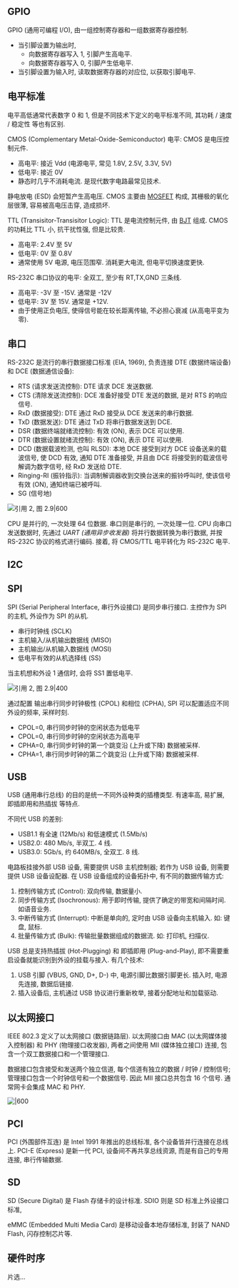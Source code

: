 ## GPIO

GPIO (通用可编程 I/O), 由一组控制寄存器和一组数据寄存器控制.
- 当引脚设置为输出时, 
	- 向数据寄存器写入 1, 引脚产生高电平.
	- 向数据寄存器写入 0, 引脚产生低电平.
- 当引脚设置为输入时, 读取数据寄存器的对应位, 以获取引脚电平.

## 电平标准

电平高低通常代表数字 0 和 1, 但是不同技术下定义的电平标准不同, 其功耗 / 速度 / 稳定性 等也有区别. 

CMOS (Complementary Metal-Oxide-Semiconductor) 电平: CMOS 是电压控制元件.
- 高电平: 接近 Vdd (电源电平, 常见 1.8V, 2.5V, 3.3V, 5V)
- 低电平: 接近 0V
- 静态时几乎不消耗电流. 是现代数字电路最常见技术.

静电放电 (ESD) 会短暂产生高电压. CMOS 主要由 [MOSFET](../数字电路/电子电路.md) 构成, 其栅极的氧化层很薄, 
容易被高电压击穿, 造成损坏. 

TTL (Transisitor-Transisitor Logic): TTL 是电流控制元件, 由 [BJT](../数字电路/电子电路.md) 组成. CMOS 的功耗比 TTL 小, 抗干扰性强, 但是比较贵.
- 高电平: 2.4V 至 5V
- 低电平: 0V 至 0.8V
- 通常使用 5V 电源, 电压范围窄. 消耗更大电流, 但电平切换速度更快.

RS-232C 串口协议的电平: 全双工, 至少有 RT,TX,GND 三条线.
- 高电平: -3V 至 -15V. 通常是 -12V
- 低电平: 3V 至 15V. 通常是 +12V.
- 由于使用正负电压, 使得信号能在较长距离传输, 不必担心衰减 (从高电平变为零).

## 串口

RS-232C 是流行的串行数据接口标准 (EIA, 1969), 负责连接 DTE (数据终端设备) 和 DCE (数据通信设备):
- RTS (请求发送流控制): DTE 请求 DCE 发送数据.
- CTS (清除发送流控制): DCE 准备好接受 DTE 发送的数据, 是对 RTS 的响应信号.
- RxD (数据接受): DTE 通过 RxD 接受从 DCE 发送来的串行数据.
- TxD (数据发送): DTE 通过 TxD 将串行数据发送到 DCE.
- DSR (数据终端就绪流控制): 有效 (ON), 表示 DCE 可以使用.
- DTR (数据设置就绪流控制): 有效 (ON), 表示 DTE 可以使用.
- DCD (数据载波检测, 也叫 RLSD): 本地 DCE 接受到对方 DCE 设备送来的载波信号, 使 DCD 有效, 通知 DTE 准备接受, 并且由 DCE 将接受到的载波信号解调为数字信号, 经 RxD 发送给 DTE.
- Ringing-RI (振铃指示): 当调制解调器收到交换台送来的振铃呼叫时, 使该信号有效 (ON), 通知终端已被呼叫.
- SG (信号地)

![引用 2, 图 2.9|600](../../attach/RS232C_IO.avif)

CPU 是并行的, 一次处理 64 位数据. 串口则是串行的, 一次处理一位. CPU 向串口发送数据时, 先通过 *UART (通用异步收发器)* 将并行数据转换为串行数据, 并按 RS-232C 协议的格式进行编码. 接着, 将 CMOS/TTL 电平转化为 RS-232C 电平.


## I2C 

## SPI 

SPI (Serial Peripheral Interface, 串行外设接口) 是同步串行接口. 主控作为 SPI 的主机, 外设作为 SPI 的从机.

- 串行时钟线 (SCLK)
- 主机输入/从机输出数据线 (MISO)
- 主机输出/从机输入数据线 (MOSI)
- 低电平有效的从机选择线 (SS)

当主机想和外设 1 通信时, 会将 SS1 置低电平.

![引用 2, 图 2.9|400](../../attach/SPI_IO.avif)

通过配置 输出串行同步时钟极性 (CPOL) 和相位 (CPHA), SPI 可以配置适应不同外设的频率, 采样时刻. 
- CPOL=0, 串行同步时钟的空闲状态为低电平
- CPOL=0, 串行同步时钟的空闲状态为高电平
- CPHA=0, 串行同步时钟的第一个跳变沿 (上升或下降) 数据被采样.
- CPHA=1, 串行同步时钟的第二个跳变沿 (上升或下降) 数据被采样.

## USB

USB (通用串行总线) 的目的是统一不同外设种类的插槽类型. 有速率高, 易扩展, 即插即用和热插拔 等特点.

不同代 USB 的差别:
- USB1.1 有全速 (12Mb/s) 和低速模式 (1.5Mb/s)
- USB2.0: 480 Mb/s, 半双工. 4 线.
- USB3.0: 5Gb/s, 约 640MB/s, 全双工. 8 线.

电路板挂接外部 USB 设备, 需要提供 USB 主机控制器; 若作为 USB 设备, 则需要提供 USB 设备设配器. 
在 USB 设备组成的设备拓扑中, 有不同的数据传输方式:
1. 控制传输方式 (Control): 双向传输, 数据量小.
2. 同步传输方式 (Isochronous): 用于即时传输, 提供了确定的带宽和间隔时间. 如语音业务.
3. 中断传输方式 (Interrupt): 中断是单向的, 定时由 USB 设备向主机输入. 如: 键盘, 鼠标.
4. 批量传输方式 (Bulk): 传输批量数据组成的数据流. 如: 打印机, 扫描仪.

USB 总是支持热插拔 (Hot-Plugging) 和 即插即用 (Plug-and-Play), 即不需要重启设备就能识别到外设的挂载与接入. 有几个技术:
1. USB 引脚 (VBUS, GND, D+, D-) 中, 电源引脚比数据引脚更长. 插入时, 电源先连接, 数据后链接.
2. 插入设备后, 主机通过 USB 协议进行重新枚举, 接着分配地址和加载驱动.

## 以太网接口

IEEE 802.3 定义了以太网接口 (数据链路层). 以太网接口由 MAC (以太网媒体接入控制器) 和 PHY (物理接口收发器), 两者之间使用 MII (媒体独立接口) 连接, 包含一个双工数据接口和一个管理接口.

数据接口包含接受和发送两个独立信道, 每个信道有独立的数据 / 时钟 / 控制信号; 管理接口包含一个时钟信号和一个数据信号. 因此 MII 接口总共包含 16 个信号. 通常网卡会集成 MAC 和 PHY.

![|600](../../attach/ethernet_io.avif)

## PCI

PCI (外围部件互连) 是 Intel 1991 年推出的总线标准, 各个设备皆并行连接在总线上.  PCI-E (Express) 是新一代 PCI, 设备间不再共享总线资源, 而是有自己的专用连接, 串行传输数据.

## SD

SD (Secure Digital) 是 Flash 存储卡的设计标准. SDIO 则是 SD 标准上外设接口标准, 

eMMC (Embedded Multi Media Card) 是移动设备本地存储标准, 封装了 NAND Flash, 闪存控制芯片等.

## 硬件时序

片选...
